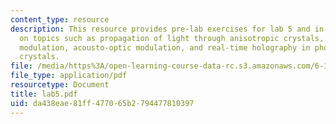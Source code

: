 ```yaml
---
content_type: resource
description: This resource provides pre-lab exercises for lab 5 and in-lab exercises
  on topics such as propagation of light through anisotropic crystals, electro-optic
  modulation, acousto-optic modulation, and real-time holography in photorefractive
  crystals.
file: /media/https%3A/open-learning-course-data-rc.s3.amazonaws.com/6-161-modern-optics-project-laboratory-fall-2005/da438eae81ff477065b2794477810397_lab5.pdf
file_type: application/pdf
resourcetype: Document
title: lab5.pdf
uid: da438eae-81ff-4770-65b2-794477810397
---
```

